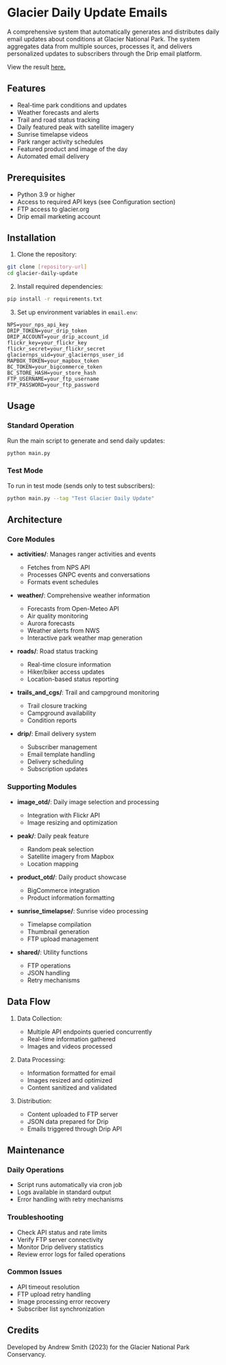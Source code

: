 # Glacier Daily Update Emails

A comprehensive system that automatically generates and distributes daily email updates about conditions at Glacier National Park. The system aggregates data from multiple sources, processes it, and delivers personalized updates to subscribers through the Drip email platform.

View the result [here.](https://glacier.org/glacier-daily-updates-signup/#iFrame1)

## Features

- Real-time park conditions and updates
- Weather forecasts and alerts
- Trail and road status tracking
- Daily featured peak with satellite imagery
- Sunrise timelapse videos
- Park ranger activity schedules
- Featured product and image of the day
- Automated email delivery

## Prerequisites

- Python 3.9 or higher
- Access to required API keys (see Configuration section)
- FTP access to glacier.org
- Drip email marketing account

## Installation

1. Clone the repository:

```bash
git clone [repository-url]
cd glacier-daily-update
```

2. Install required dependencies:

```bash
pip install -r requirements.txt
```

3. Set up environment variables in `email.env`:

```
NPS=your_nps_api_key
DRIP_TOKEN=your_drip_token
DRIP_ACCOUNT=your_drip_account_id
flickr_key=your_flickr_key
flickr_secret=your_flickr_secret
glaciernps_uid=your_glaciernps_user_id
MAPBOX_TOKEN=your_mapbox_token
BC_TOKEN=your_bigcommerce_token
BC_STORE_HASH=your_store_hash
FTP_USERNAME=your_ftp_username
FTP_PASSWORD=your_ftp_password
```

## Usage

### Standard Operation

Run the main script to generate and send daily updates:

```bash
python main.py
```

### Test Mode

To run in test mode (sends only to test subscribers):

```bash
python main.py --tag "Test Glacier Daily Update"
```

## Architecture

### Core Modules

- **activities/**: Manages ranger activities and events

  - Fetches from NPS API
  - Processes GNPC events and conversations
  - Formats event schedules
- **weather/**: Comprehensive weather information

  - Forecasts from Open-Meteo API
  - Air quality monitoring
  - Aurora forecasts
  - Weather alerts from NWS
  - Interactive park weather map generation
- **roads/**: Road status tracking

  - Real-time closure information
  - Hiker/biker access updates
  - Location-based status reporting
- **trails_and_cgs/**: Trail and campground monitoring

  - Trail closure tracking
  - Campground availability
  - Condition reports
- **drip/**: Email delivery system

  - Subscriber management
  - Email template handling
  - Delivery scheduling
  - Subscription updates

### Supporting Modules

- **image_otd/**: Daily image selection and processing

  - Integration with Flickr API
  - Image resizing and optimization
- **peak/**: Daily peak feature

  - Random peak selection
  - Satellite imagery from Mapbox
  - Location mapping
- **product_otd/**: Daily product showcase

  - BigCommerce integration
  - Product information formatting
- **sunrise_timelapse/**: Sunrise video processing

  - Timelapse compilation
  - Thumbnail generation
  - FTP upload management
- **shared/**: Utility functions

  - FTP operations
  - JSON handling
  - Retry mechanisms

## Data Flow

1. Data Collection:

   - Multiple API endpoints queried concurrently
   - Real-time information gathered
   - Images and videos processed
2. Data Processing:

   - Information formatted for email
   - Images resized and optimized
   - Content sanitized and validated
3. Distribution:

   - Content uploaded to FTP server
   - JSON data prepared for Drip
   - Emails triggered through Drip API

## Maintenance

### Daily Operations

- Script runs automatically via cron job
- Logs available in standard output
- Error handling with retry mechanisms

### Troubleshooting

- Check API status and rate limits
- Verify FTP server connectivity
- Monitor Drip delivery statistics
- Review error logs for failed operations

### Common Issues

- API timeout resolution
- FTP upload retry handling
- Image processing error recovery
- Subscriber list synchronization

## Credits

Developed by Andrew Smith (2023) for the Glacier National Park Conservancy.
